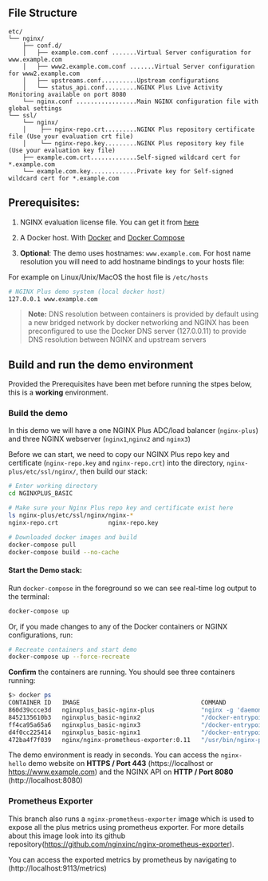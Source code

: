 ## File Structure

```
etc/
└── nginx/
    ├── conf.d/
    │   ├── example.com.conf .......Virtual Server configuration for www.example.com
    │   ├── www2.example.com.conf .......Virtual Server configuration for www2.example.com
    │   ├── upstreams.conf..........Upstream configurations
    │   └── status_api.conf.........NGINX Plus Live Activity Monitoring available on port 8080
    └── nginx.conf .................Main NGINX configuration file with global settings
└── ssl/
    └── nginx/
    │    ├── nginx-repo.crt.........NGINX Plus repository certificate file (Use your evaluation crt file)
    │    └── nginx-repo.key.........NGINX Plus repository key file (Use your evaluation key file)
    ├── example.com.crt.............Self-signed wildcard cert for *.example.com
    └── example.com.key.............Private key for Self-signed wildcard cert for *.example.com
```

## Prerequisites:

1. NGINX evaluation license file. You can get it from [here](https://www.nginx.com/free-trial-request/)

2. A Docker host. With [Docker](https://docs.docker.com/get-docker/) and [Docker Compose](https://docs.docker.com/compose/install/)

3. **Optional**: The demo uses hostnames: `www.example.com`. For host name resolution you will need to add hostname bindings to your hosts file:

For example on Linux/Unix/MacOS the host file is `/etc/hosts`

```bash
# NGINX Plus demo system (local docker host)
127.0.0.1 www.example.com
```

> **Note:**
> DNS resolution between containers is provided by default using a new bridged network by docker networking and
> NGINX has been preconfigured to use the Docker DNS server (127.0.0.11) to provide DNS resolution between NGINX and
> upstream servers

## Build and run the demo environment

Provided the Prerequisites have been met before running the stpes below, this is a **working** environment.

### Build the demo

In this demo we will have a one NGINX Plus ADC/load balancer (`nginx-plus`) and three NGINX webserver (`nginx1`,`nginx2` and `nginx3`)

Before we can start, we need to copy our NGINX Plus repo key and certificate (`nginx-repo.key` and `nginx-repo.crt`) into the directory, `nginx-plus/etc/ssl/nginx/`, then build our stack:

```bash
# Enter working directory
cd NGINXPLUS_BASIC

# Make sure your Nginx Plus repo key and certificate exist here
ls nginx-plus/etc/ssl/nginx/nginx-*
nginx-repo.crt              nginx-repo.key

# Downloaded docker images and build
docker-compose pull
docker-compose build --no-cache
```

#### Start the Demo stack:

Run `docker-compose` in the foreground so we can see real-time log output to the terminal:

```bash
docker-compose up
```

Or, if you made changes to any of the Docker containers or NGINX configurations, run:

```bash
# Recreate containers and start demo
docker-compose up --force-recreate
```

**Confirm** the containers are running. You should see three containers running:

```bash
$> docker ps                                          
CONTAINER ID   IMAGE                                  COMMAND                  CREATED         STATUS         PORTS                                                              NAMES
860d39ccce3d   nginxplus_basic-nginx-plus             "nginx -g 'daemon of…"   5 minutes ago   Up 5 minutes   0.0.0.0:80->80/tcp, 0.0.0.0:443->443/tcp, 0.0.0.0:8080->8080/tcp   nginxplus_basic-nginx-plus-1
8452135610b3   nginxplus_basic-nginx2                 "/docker-entrypoint.…"   5 minutes ago   Up 5 minutes   0.0.0.0:51144->80/tcp                                              nginxplus_basic-nginx2-1
ff4ca95a65a6   nginxplus_basic-nginx3                 "/docker-entrypoint.…"   5 minutes ago   Up 5 minutes   0.0.0.0:51145->80/tcp                                              nginxplus_basic-nginx3-1
d4f0cc225414   nginxplus_basic-nginx1                 "/docker-entrypoint.…"   5 minutes ago   Up 5 minutes   80/tcp                                                             nginxplus_basic-nginx1-1
472ba4f7f039   nginx/nginx-prometheus-exporter:0.11   "/usr/bin/nginx-prom…"   5 minutes ago   Up 5 minutes   0.0.0.0:9113->9113/tcp                                             nginxplus_basic-prometheus-1
```

The demo environment is ready in seconds. You can access the `nginx-hello` demo website on **HTTPS / Port 443** (https://localhost or https://www.example.com) and the NGINX API on **HTTP / Port 8080** (http://localhost:8080)

### Prometheus Exporter

This branch also runs a `nginx-prometheus-exporter` image which is used to expose all the plus metrics using prometheus exporter. For more details about this image look into its github repository(https://github.com/nginxinc/nginx-prometheus-exporter).

You can access the exported metrics by prometheus by navigating to (http://localhost:9113/metrics)